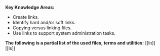 **Key Knowledge Areas:**

- Create links.
- Identify hard and/or soft links.
- Copying versus linking files.
- Use links to support system administration tasks.

**The following is a partial list of the used files, terms and utilities:**
[[ln]]
[[ls]]
